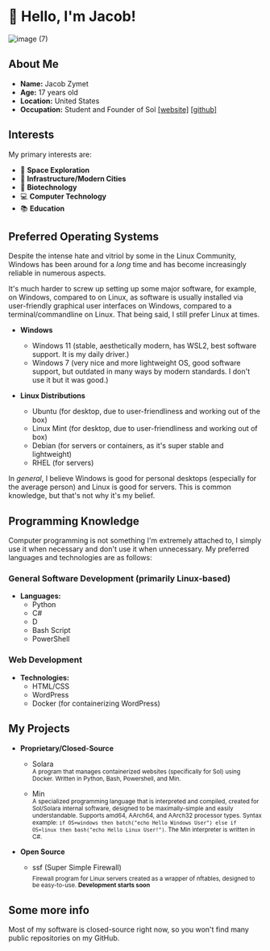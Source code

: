 # 👋 Hello, I'm Jacob!

![image (7)](https://github.com/user-attachments/assets/1e081b71-1447-4f0b-8235-d6c65a35470a)

## About Me

- **Name:** Jacob Zymet
- **Age:** 17 years old
- **Location:** United States
- **Occupation:** Student and Founder of Sol [[website]](https://solcluster.com/) [[github]](https://github.com/Sol-Global/)

## Interests

My primary interests are:

- 🌌 **Space Exploration**
- 🌆 **Infrastructure/Modern Cities**
- 🧬 **Biotechnology**
- 💻 **Computer Technology**
- 📚 **Education**

## Preferred Operating Systems

Despite the intense hate and vitriol by some in the Linux Community, Windows has been around for a *long* time and has become increasingly reliable in numerous aspects. 

It's much harder to screw up setting up some major software, for example, on Windows, compared to on Linux, as software is usually installed via user-friendly graphical user interfaces on Windows, compared to a terminal/commandline on Linux. That being said, I still prefer Linux at times.

- **Windows**
   - Windows 11 (stable, aesthetically modern, has WSL2, best software support. It is my daily driver.)
   - Windows 7 (very nice and more lightweight OS, good software support, but outdated in many ways by modern standards. I don't use it but it was good.)

- **Linux Distributions**
  - Ubuntu (for desktop, due to user-friendliness and working out of the box)
  - Linux Mint (for desktop, due to user-friendliness and working out of box)
  - Debian (for servers or containers, as it's super stable and lightweight)
  - RHEL (for servers)


In *general*, I believe Windows is good for personal desktops (especially for the average person) and Linux is good for servers. This is common knowledge, but that's not why it's my belief.

## Programming Knowledge

Computer programming is not something I'm extremely attached to, I simply use it when necessary and don't use it when unnecessary. My preferred languages and technologies are as follows:

### General Software Development (primarily Linux-based)

- **Languages:** 
  - Python
  - C#
  - D
  - Bash Script
  - PowerShell

### Web Development

- **Technologies:**
  - HTML/CSS
  - WordPress
  - Docker (for containerizing WordPress)

## My Projects
- **Proprietary/Closed-Source**<br />
  - Solara <br />
    <sub>A program that manages containerized websites (specifically for Sol) using Docker. Written in Python, Bash, Powershell, and Min.</sub>

  - Min <br />
    <sub>A specialized programming language that is interpreted and compiled, created for Sol/Solara internal software, designed to be maximally-simple and easily understandable. Supports amd64, AArch64, and AArch32 processor types. Syntax example: ``if OS=windows then batch("echo Hello Windows User") else if OS=linux then bash("echo Hello Linux User!")``. The Min interpreter is written in C#.</sub>

- **Open Source**<br />
  - ssf (Super Simple Firewall) <br />
    <sub>Firewall program for Linux servers created as a wrapper of nftables, designed to be easy-to-use. **Development starts soon**</sub>

## Some more info

Most of my software is closed-source right now, so you won't find many public repositories on my GitHub.
